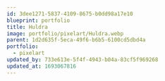 ```yaml
---
id: 3dee1271-5837-4109-8675-b0dd98a17e10
blueprint: portfolio
title: Huldra
image: portfolio/pixelart/Huldra.webp
parent: 1d2d635f-5eca-49f6-b6b5-6100cd5dbd4a
portfolio:
  - pixelart
updated_by: 733e613e-5f4f-4943-b04a-83cf5f969268
updated_at: 1693067816
---
```

